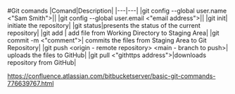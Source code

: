 #Git comands
|Comand|Description|
|---|---|
|git config --global user.name <"Sam Smith">||
|git config --global user.email <"email address">||
|git init| initiate the repository|
|git status|presents the status of the current repository|
|git add <filename>| add file from Working Directory to Staging Area|
|git commit -m <"comment">| commits the files from Staging Area to Git Repository|
|git push <origin - remote repository> <main - branch to push>| uploads the files to GitHub|
|git pull <"githttps address">|downloads repository from GitHub|

https://confluence.atlassian.com/bitbucketserver/basic-git-commands-776639767.html